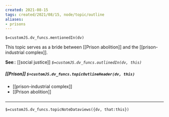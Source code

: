 ```yaml
---
created: 2021-08-15
tags: created/2021/08/15, node/topic/outline
aliases:
- prisons
---
```

`$=customJS.dv_funcs.mentionedIn(dv)`


This topic serves as a bride between [[Prison abolition]] and the [[prison-industrial complex]].

**See**:: [[social justice]]
*`$=customJS.dv_funcs.outlinedIn(dv, this)`*

##### [[Prison]] `$=customJS.dv_funcs.topicOutlineHeader(dv, this)`
- [[prison-industrial complex]]
- [[Prison abolition]]

### <hr class="dataviews"/>

`$=customJS.dv_funcs.topicNoteDataviews({dv, that:this})`
